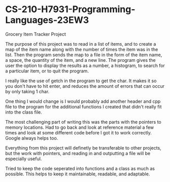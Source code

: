 # CS-210-H7931-Programming-Languages-23EW3

Grocery Item Tracker Project

The purpose of this project was to read in a list of items, and to create a map of the item name along with the number of times the item was in the list. Then the program sends the map to a file in the form of the item name, a space, the quantity of the item, and a new line. The program gives the user the option to display the results as a number, a histogram, to search for a particular item, or to quit the program.

I really like the use of getch in the program to get the char. It makes it so you don't have to hit enter, and reduces the amount of errors that can occur by only taking 1 char.

One thing I would change is I would probably add another header and cpp file to the program for the additional functions I created that didn't really fit into the class file.

The most challenging part of writing this was the parts with the pointers to memory locations. Had to go back and look at reference material a few times and look at some different code before I got it to work correctly. Google always helps too.

Everything from this project will definetly be transferable to other projects, but the work with pointers, and reading in and outputting a file will be especially useful.

Tried to keep the code seperated into functions and a class as much as possible. This helps to keep it maintainable, readable, and adaptable.
